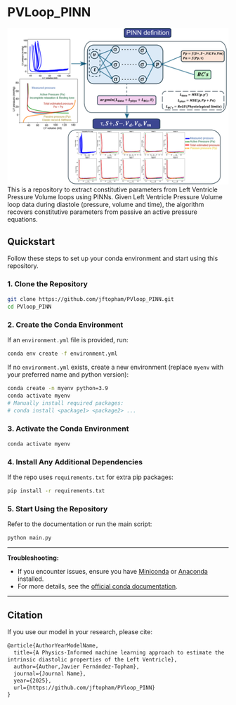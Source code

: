 # PVLoop_PINN
![Logo](Fig_1_github.png)
This is a repository to extract constitutive parameters from Left Ventricle Pressure Volume loops using PINNs.
Given Left Ventricle Pressure Volume loop data during diastole (pressure, volume and time), the algorithm recovers constitutive parameters from passive an active pressure equations.

## Quickstart

Follow these steps to set up your conda environment and start using this repository.

### 1. Clone the Repository

```bash
git clone https://github.com/jftopham/PVloop_PINN.git
cd PVloop_PINN
```

### 2. Create the Conda Environment

If an `environment.yml` file is provided, run:

```bash
conda env create -f environment.yml
```

If no `environment.yml` exists, create a new environment (replace `myenv` with your preferred name and python version):

```bash
conda create -n myenv python=3.9
conda activate myenv
# Manually install required packages:
# conda install <package1> <package2> ...
```

### 3. Activate the Conda Environment

```bash
conda activate myenv
```

### 4. Install Any Additional Dependencies

If the repo uses `requirements.txt` for extra pip packages:

```bash
pip install -r requirements.txt
```

### 5. Start Using the Repository

Refer to the documentation or run the main script:

```bash
python main.py
```

---

**Troubleshooting:**
- If you encounter issues, ensure you have [Miniconda](https://docs.conda.io/en/latest/miniconda.html) or [Anaconda](https://www.anaconda.com/products/distribution) installed.
- For more details, see the [official conda documentation](https://docs.conda.io/projects/conda/en/latest/user-guide/tasks/manage-environments.html).

---

## Citation

If you use our model in your research, please cite:

```
@article{AuthorYearModelName,
  title={A Physics-Informed machine learning approach to estimate the intrinsic diastolic properties of the Left Ventricle},
  author={Author,Javier Fernández-Topham},
  journal={Journal Name},
  year={2025},
  url={https://github.com/jftopham/PVloop_PINN}
}
```
